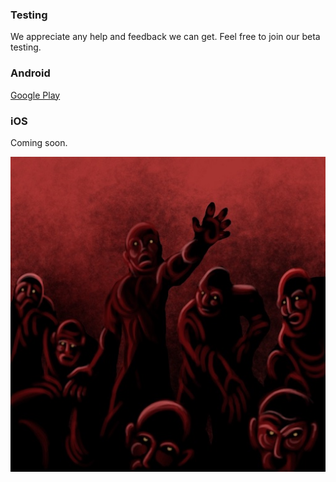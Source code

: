 ### Testing
We appreciate any help and feedback we can get. Feel free to join our beta testing.

### Android
[Google Play](https://play.google.com/apps/testing/com.afterworld)

### iOS
Coming soon.

![The Horde](horde.jpg)